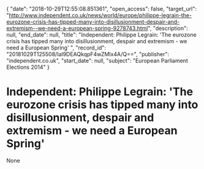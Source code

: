 {
  "date": "2018-10-29T12:55:08.851361", 
  "open_access": false, 
  "target_url": "http://www.independent.co.uk/news/world/europe/philippe-legrain-the-eurozone-crisis-has-tipped-many-into-disillusionment-despair-and-extremism--we-need-a-european-spring-9278743.html", 
  "description": null, 
  "end_date": null, 
  "title": "Independent:  Philippe Legrain: 'The eurozone crisis has tipped many into disillusionment, despair and extremism - we need a European Spring' ", 
  "record_id": "20181029T125508/Ial9DEAQkqpF4wZMlx4A/Q==", 
  "publisher": "independent.co.uk", 
  "start_date": null, 
  "subject": "European Parliament Elections 2014"
}

# Independent:  Philippe Legrain: 'The eurozone crisis has tipped many into disillusionment, despair and extremism - we need a European Spring' 

None